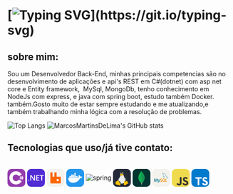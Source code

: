 # [![Typing SVG](https://readme-typing-svg.demolab.com/?duration=3909&pause=500&color=47F780&lines=Olá+Sou+o+Marcos+Martins+De+Lima;Software+Engineer;)](https://git.io/typing-svg)

## sobre mim:
Sou um Desenvolvedor Back-End, minhas principais competencias são no desenvolvimento de aplicações e api's REST em C#(dotnet) com asp net core e Entity framework,  MySql, MongoDb, tenho conhecimento em NodeJs com express, e java com spring boot, estudo também Docker. também.Gosto muito de estar sempre estudando e me atualizando,e também trabalhando minha lógica com a resolução de problemas.

![Top Langs](https://github-readme-stats.vercel.app/api/top-langs/?username=MarcosMartinsDeLima&hide_progress=false&theme=radical&layout=compact)
![MarcosMartinsDeLima's GitHub stats](https://github-readme-stats.vercel.app/api?username=MarcosMartinsDeLima&show_icons=true&theme=radical)


## Tecnologias que uso/já tive contato:
<div style="display: inline_block"><br>
  <img align="center"height="40" width="40" src="https://github.com/tandpfun/skill-icons/blob/main/icons/CS.svg" title="C#" alt="C#" /></code>
  <img align="center" alt="DotNet" height="40" width="40" src="https://github.com/tandpfun/skill-icons/blob/main/icons/DotNet.svg">
    <img align="center" alt="RabbtMq" height="40" width="40" src="https://github.com/tandpfun/skill-icons/blob/main/icons/RabbitMQ-Light.svg">
    <img align="center" alt="Docker" height="40" width="40" src="https://github.com/tandpfun/skill-icons/blob/main/icons/Docker.svg">
   <img align="center"height="40" width="40" src="https://az-icons.com/export/icons/e66ab21c3063fe676afb455ae1969e3f.svg" title="AzureDevops" alt="spring">
    <img align="center"height="40" width="40" src="https://github.com/tandpfun/skill-icons/blob/main/icons/Linux-Dark.svg" title="Linux" alt="spring">
    <img align="center" alt="mongoDb" height="40" width="40" src="https://github.com/tandpfun/skill-icons/blob/main/icons/MongoDB.svg">
    <img align="center" alt="sql" height="40" width="40" src="https://github.com/tandpfun/skill-icons/blob/main/icons/MySQL-Light.svg">
  <img align="center" alt="Rafa-Js" height="40" width="40" src="https://github.com/tandpfun/skill-icons/blob/main/icons/JavaScript.svg">
  <img align="center" alt="typescript" height="40" width="40" src="https://github.com/tandpfun/skill-icons/blob/main/icons/TypeScript.svg">
</div>
<!---
MarcosMartinsDeLima/MarcosMartinsDeLima is a ✨ special ✨ repository because its `README.md` (this file) appears on your GitHub profile.
You can click the Preview link to take a look at your changes.
--->
